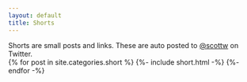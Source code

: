 ```yaml
---
layout: default
title: Shorts
---
```


<div class="content mb-10 bg-blue-lightest border-l-4 border-blue p-4">
  Shorts are small posts and links. These are auto posted to <a href="https://twitter.com/scottw" target="_blank">@scottw</a> on Twitter.
</div>

  <div>
    {% for post in site.categories.short %}
      {%- include short.html -%}
    {%- endfor -%}
  </div>
